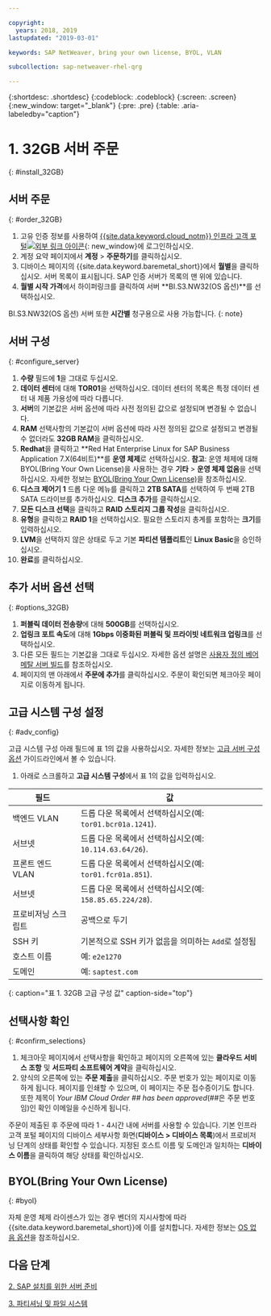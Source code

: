 ```yaml
---

copyright:
  years: 2018, 2019
lastupdated: "2019-03-01"

keywords: SAP NetWeaver, bring your own license, BYOL, VLAN

subcollection: sap-netweaver-rhel-qrg

---
```


{:shortdesc: .shortdesc}
{:codeblock: .codeblock}
{:screen: .screen}
{:new_window: target="_blank"}
{:pre: .pre}
{:table: .aria-labeledby="caption"}

# 1. 32GB 서버 주문
{: #install_32GB}

## 서버 주문
{: #order_32GB}

1. 고유 인증 정보를 사용하여 [{{site.data.keyword.cloud_notm}} 인프라 고객 포털![외부 링크 아이콘](../../icons/launch-glyph.svg "외부 링크 아이콘")](https://control.softlayer.com){: new_window}에 로그인하십시오.
2. 계정 요약 페이지에서 **계정** > **주문하기**를 클릭하십시오.
3. 디바이스 페이지의 {{site.data.keyword.baremetal_short}}에서 **월별**을 클릭하십시오. 서버 목록이 표시됩니다. SAP 인증 서버가 목록의 맨 위에 있습니다.
4. **월별 시작 가격**에서 하이퍼링크를 클릭하여 서버 **BI.S3.NW32(OS 옵션)**를 선택하십시오.

BI.S3.NW32(OS 옵션) 서버 또한 **시간별** 청구용으로 사용 가능합니다.
{: note}

## 서버 구성
{: #configure_server}

1. **수량** 필드에 **1**을 그대로 두십시오.
2. **데이터 센터**에 대해 **TOR01**을 선택하십시오. 데이터 센터의 목록은 특정 데이터 센터 내 제품 가용성에 따라 다릅니다.
3. **서버**의 기본값은 서버 옵션에 따라 사전 정의된 값으로 설정되며 변경될 수 없습니다.
4. **RAM** 선택사항의 기본값이 서버 옵션에 따라 사전 정의된 값으로 설정되고 변경될 수 없더라도 **32GB RAM**을 클릭하십시오.
5. **Redhat**을 클릭하고 **Red Hat Enterprise Linux for SAP Business Application 7.X(64비트)**를 **운영 체제**로 선택하십시오. **참고**: 운영 체제에 대해 BYOL(Bring Your Own License)을 사용하는 경우 **기타** > **운영 체제 없음**을 선택하십시오. 자세한 정보는 [BYOL(Bring Your Own License)](#byol)을 참조하십시오.
6. **디스크 제어기 1** 드롭 다운 메뉴를 클릭하고 **2TB SATA**를 선택하여 두 번째 2TB SATA 드라이브를 추가하십시오. **디스크 추가**를 클릭하십시오.
7. **모든 디스크 선택**을 클릭하고 **RAID 스토리지 그룹 작성**을 클릭하십시오.
8. **유형**을 클릭하고 **RAID 1**을 선택하십시오. 필요한 스토리지 총계를 포함하는 **크기**를 입력하십시오.
9. **LVM**을 선택하지 않은 상태로 두고 기본 **파티션 템플리트**인 **Linux Basic**을 승인하십시오.
10. **완료**를 클릭하십시오.

## 추가 서버 옵션 선택
{: #options_32GB}

1. **퍼블릭 데이터 전송량**에 대해 **500GB**를 선택하십시오.
2.	**업링크 포트 속도**에 대해 **1Gbps 이중화된 퍼블릭 및 프라이빗 네트워크 업링크**를 선택하십시오.
3. 다른 모든 필드는 기본값을 그대로 두십시오. 자세한 옵션 설명은 [사용자 정의 베어메탈 서버 빌드](/docs/bare-metal?topic=bare-metal-ordering-baremetal-server#addl-server-options)를 참조하십시오.
4.	페이지의 맨 아래에서 **주문에 추가**를 클릭하십시오. 주문이 확인되면 체크아웃 페이지로 이동하게 됩니다.

## 고급 시스템 구성 설정
{: #adv_config}

고급 시스템 구성 아래 필드에 표 1의 값을 사용하십시오. 자세한 정보는 [고급 서버 구성 옵션](/docs/bare-metal?topic=bare-metal-ordering-baremetal-server#adv-system-config) 가이드라인에서 볼 수 있습니다.

1. 아래로 스크롤하고 **고급 시스템 구성**에서 표 1의 값을 입력하십시오.

|              필드               |값                                                           |
| -------------------------------- | -------------------------------------------------------------------- |
|백엔드 VLAN                      | 드롭 다운 목록에서 선택하십시오(예: `tor01.bcr01a.1241`).     |
|서브넷                            | 드롭 다운 목록에서 선택하십시오(예: `10.114.63.64/26`).       |
|프론트 엔드 VLAN                     | 드롭 다운 목록에서 선택하십시오(예: `tor01.fcr01a.851`).      |
|서브넷                            | 드롭 다운 목록에서 선택하십시오(예: `158.85.65.224/28`).      |
|프로비저닝 스크립트                 | 공백으로 두기                                                          |
|SSH 키                          | 기본적으로 SSH 키가 없음을 의미하는 `Add`로 설정됨                            |
|호스트 이름                          | 예: `e2e1270`                                               |
|도메인                            | 예: `saptest.com`                                           |
{: caption="표 1. 32GB 고급 구성 값" caption-side="top"}  

## 선택사항 확인
{: #confirm_selections}

1. 체크아웃 페이지에서 선택사항을 확인하고 페이지의 오른쪽에 있는 **클라우드 서비스 조항** 및 **서드파티 소프트웨어 계약**을 클릭하십시오.
2. 양식의 오른쪽에 있는 **주문 제출**을 클릭하십시오. 주문 번호가 있는 페이지로 이동하게 됩니다. 페이지를 인쇄할 수 있으며, 이 페이지는 주문 접수증이기도 합니다. 또한 제목이 *Your IBM Cloud Order ## has been approved*(##은 주문 번호임)인 확인 이메일을 수신하게 됩니다.

주문이 제출된 후 주문에 따라 1 - 4시간 내에 서버를 사용할 수 있습니다. 기본 인프라 고객 포털 페이지의 디바이스 세부사항 화면(**디바이스 > 디바이스 목록**)에서 프로비저닝 단계의 상태를 확인할 수 있습니다. 지정된 호스트 이름 및 도메인과 일치하는 **디바이스 이름**을 클릭하여 해당 상태를 확인하십시오.

## BYOL(Bring Your Own License)
{: #byol}

자체 운영 체제 라이센스가 있는 경우 벤더의 지시사항에 따라 {{site.data.keyword.baremetal_short}}에 이를 설치합니다. 자세한 정보는 [OS 없음 옵션](/docs/bare-metal?topic=bare-metal-the-no-os-option#how-to-install-an-operating-system-on-a-no-os-server-)을 참조하십시오.

## 다음 단계

  [2. SAP 설치를 위한 서버 준비](/docs/infrastructure/sap-netweaver-rhel-qrg?topic=sap-netweaver-rhel-qrg-prepare_32GB)

  [3. 파티셔닝 및 파일 시스템](/docs/infrastructure/sap-netweaver-rhel-qrg?topic=sap-netweaver-rhel-qrg-partition_32GB)
